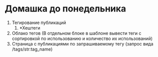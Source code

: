 # Домашка до понедельника

1. Тегирование публикаций
   1. *Хештеги
2. Облако тегов (В отдельном блоке в шаблоне вывести теги с сортировкой по использованию и количество их использований)
3. Страница с публикациями по запрашиваемому тегу (запрос вида /tags/str:tag_name)

